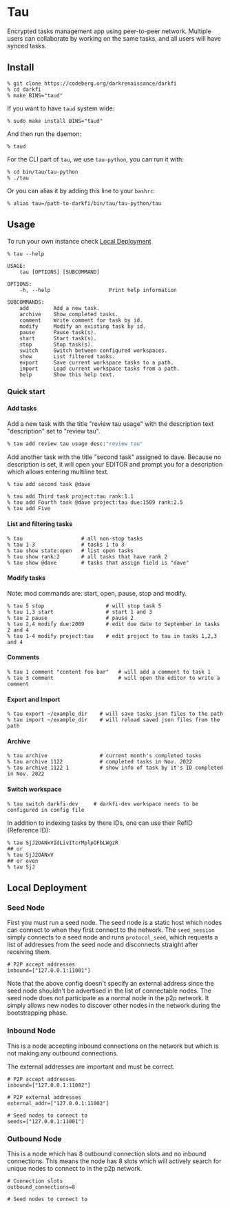 # Tau

Encrypted tasks management app using peer-to-peer network.
Multiple users can collaborate by working on the same tasks, 
and all users will have synced tasks.


## Install 

```shell
% git clone https://codeberg.org/darkrenaissance/darkfi
% cd darkfi
% make BINS="taud"
```

If you want to have `taud` system wide:
```shell
% sudo make install BINS="taud"
```

And then run the daemon:
```shell
% taud
```

For the CLI part of `tau`, we use `tau-python`, you can run it with:
```shell
% cd bin/tau/tau-python
% ./tau
```
Or you can alias it by adding this line to your `bashrc`:
```shell
% alias tau=/path-to-darkfi/bin/tau/tau-python/tau
```

## Usage 

To run your own instance check [Local Deployment](#local-deployment)

```shell
% tau --help 
```
	USAGE:
		tau [OPTIONS] [SUBCOMMAND]

	OPTIONS:
		-h, --help                   Print help information

	SUBCOMMANDS:
		add        Add a new task.
		archive    Show completed tasks.
		comment    Write comment for task by id.
		modify     Modify an existing task by id.
		pause      Pause task(s).
		start      Start task(s).
		stop       Stop task(s).
		switch     Switch between configured workspaces.
		show       List filtered tasks.
		export     Save current workspace tasks to a path.
		import     Load current workspace tasks from a path.
		help       Show this help text.


### Quick start

#### Add tasks

Add a new task with the title "review tau usage" with the description text
"description" set to "review tau".

```bash
% tau add review tau usage desc:"review tau"
```

Add another task with the title "second task" assigned to dave.
Because no description is set, it will open your EDITOR and prompt you
for a description which allows entering multiline text.

```bash
% tau add second task @dave
```

```
% tau add Third task project:tau rank:1.1
% tau add Fourth task @dave project:tau due:1509 rank:2.5
% tau add Five
```


#### List and filtering tasks

```shell
% tau                   # all non-stop tasks
% tau 1-3               # tasks 1 to 3
% tau show state:open   # list open tasks
% tau show rank:2       # all tasks that have rank 2
% tau show @dave        # tasks that assign field is "dave"
```


#### Modify tasks

Note: mod commands are: start, open, pause, stop and modify.

```shell
% tau 5 stop                    # will stop task 5
% tau 1,3 start                 # start 1 and 3
% tau 2 pause                   # pause 2
% tau 2,4 modify due:2009       # edit due date to September in tasks 2 and 4 
% tau 1-4 modify project:tau    # edit project to tau in tasks 1,2,3 and 4
```

#### Comments

```shell
% tau 1 comment "content foo bar"   # will add a comment to task 1
% tau 3 comment                     # will open the editor to write a comment
```

#### Export and Import

```shell
% tau export ~/example_dir    # will save tasks json files to the path
% tau import ~/example_dir    # will reload saved json files from the path
```

#### Archive

```shell
% tau archive                 # current month's completed tasks
% tau archive 1122            # completed tasks in Nov. 2022
% tau archive 1122 1          # show info of task by it's ID completed in Nov. 2022
```

#### Switch workspace

```shell
% tau switch darkfi-dev     # darkfi-dev workspace needs to be configured in config file
```

In addition to indexing tasks by there IDs, one can use their RefID (Reference ID):
```shell
% tau SjJ2OANxVIdLivItcrMplpOFbLWgzR
## or
% tau SjJ2OANxV
## or even
% tau SjJ
```

## Local Deployment

### Seed Node

First you must run a seed node. The seed node is a static host which nodes can
connect to when they first connect to the network. The `seed_session` simply
connects to a seed node and runs `protocol_seed`, which requests a list of
addresses from the seed node and disconnects straight after receiving them.

    # P2P accept addresses
    inbound=["127.0.0.1:11001"] 

Note that the above config doesn't specify an external address since the
seed node shouldn't be advertised in the list of connectable nodes. The seed
node does not participate as a normal node in the p2p network. It simply allows
new nodes to discover other nodes in the network during the bootstrapping phase.

### Inbound Node

This is a node accepting inbound connections on the network but which is not
making any outbound connections.

The external addresses are important and must be correct.

    # P2P accept addresses
    inbound=["127.0.0.1:11002"]
    
    # P2P external addresses
    external_addr=["127.0.0.1:11002"]

    # Seed nodes to connect to 
    seeds=["127.0.0.1:11001"]

### Outbound Node

This is a node which has 8 outbound connection slots and no inbound connections.
This means the node has 8 slots which will actively search for unique nodes to
connect to in the p2p network.

    # Connection slots
    outbound_connections=8

    # Seed nodes to connect to 

